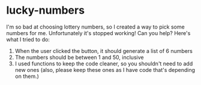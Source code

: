 # lucky-numbers

I'm so bad at choosing lottery numbers, so I created a way to pick some numbers for me. Unfortunately it's stopped working! Can you help? Here's what I tried to do:

1. When the user clicked the button, it should generate a list of 6 numbers
2. The numbers should be between 1 and 50, inclusive
3. I used functions to keep the code cleaner, so you shouldn't need to add new ones (also, please keep these ones as I have code that's depending on them.)